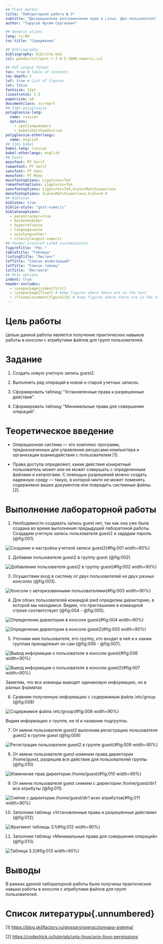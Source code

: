 ```yaml
---
## Front matter
title: "Лабораторная работа № 3"
subtitle: "Дискреционное разграничение прав в Linux. Два пользователя"
author: "Тарусов Артём Сергеевич"

## Generic otions
lang: ru-RU
toc-title: "Содержание"

## Bibliography
bibliography: bib/cite.bib
csl: pandoc/csl/gost-r-7-0-5-2008-numeric.csl

## Pdf output format
toc: true # Table of contents
toc-depth: 2
lof: true # List of figures
lot: false
fontsize: 12pt
linestretch: 1.5
papersize: a4
documentclass: scrreprt
## I18n polyglossia
polyglossia-lang:
  name: russian
  options:
	- spelling=modern
	- babelshorthands=true
polyglossia-otherlangs:
  name: english
## I18n babel
babel-lang: russian
babel-otherlangs: english
## Fonts
mainfont: PT Serif
romanfont: PT Serif
sansfont: PT Sans
monofont: PT Mono
mainfontoptions: Ligatures=TeX
romanfontoptions: Ligatures=TeX
sansfontoptions: Ligatures=TeX,Scale=MatchLowercase
monofontoptions: Scale=MatchLowercase,Scale=0.9
## Biblatex
biblatex: true
biblio-style: "gost-numeric"
biblatexoptions:
  - parentracker=true
  - backend=biber
  - hyperref=auto
  - language=auto
  - autolang=other*
  - citestyle=gost-numeric
## Pandoc-crossref LaTeX customization
figureTitle: "Рис."
tableTitle: "Таблица"
listingTitle: "Листинг"
lofTitle: "Список иллюстраций"
lotTitle: "Список таблиц"
lolTitle: "Листинги"
## Misc options
indent: true
header-includes:
  - \usepackage{indentfirst}
  - \usepackage{float} # keep figures where there are in the text
  - \floatplacement{figure}{H} # keep figures where there are in the text
---
```


# Цель работы

Целью данной работы является получение практических навыков работы в консоли с атрибутами файлов для групп пользователей.

# Задание

1. Создать новую учетную запись guest2.

2. Выполнить ряд операций в новой и старой учетных записях.

3. Сформировать таблицу "Установленные права и разрешенные действия".

4. Сформировать таблицу "Минимальные права для совершения операций".

# Теоретическое введение

- Операционная система — это комплекс программ, предназначенных для управления ресурсами компьютера и организации взаимодействия с пользователем [1].

- Права доступа определяют, какие действия конкретный пользователь может или не может совершать с определенным файлами и каталогами. С помощью разрешений можно создать надежную среду — такую, в которой никто не может поменять содержимое ваших документов или повредить системные файлы. [2].

# Выполнение лабораторной работы

1. Неободимости создавать запись guest нет, так как она уже была создана во время выполнения предыдущей лаборатоной работы. Создадим учетную запись пользователя guest2 и зададим пароль (@fig:001).

![Создание и настройка учетной записи guest2](image/screenshot_1.png){#fig:001 width=90%}

2. Добавим пользователя guest2 в группу guest (@fig:002).

![Добавление пользователя guest2 в группу guest](image/screenshot_2.png){#fig:002 width=90%}

3. Осуществим вход в систему от двух пользователей на двух разных консолях (@fig:003).

![Консоли с авторизованными пользователями](image/screenshot_3.png){#fig:003 width=90%}

4. Для обоих пользователей командой pwd определим директорию, в которой мы находимся. Видим, что приглашение в командной строке соответствует (@fig:004 - @fig:005).

![Определение директории в консоли guest](image/screenshot_4.png){#fig:004 width=90%}

![Определение директории в консоли guest2](image/screenshot_5.png){#fig:005 width=90%}

5. Уточним имя пользователя, его группу, кто входит в неё и к каким группам принадлежит он сам (@fig:006 - @fig:007).

![Вывод информации о пользователе в консоли guest](image/screenshot_6.png){#fig:006 width=90%}

![Вывод информации о пользователе в консоли guest2](image/screenshot_7.png){#fig:007 width=90%}

Заметим, что все команды выводят одинаковую информацию, но в разных форматах

6. Сравним полученную информацию с содержимым файла /etc/group (@fig:008)

![Содержимое файла /etc/group](image/screenshot_8.png){#fig:008 width=90%}

Видим информацию о группе, ее id и название подгруппы.

7. От имени пользователя guest2 выполним регистрацию пользователя guest2 в группе guest (@fig:009)

![Регистрация пользователя guest2 в группе guest](image/screenshot_9.png){#fig:009 width=90%}

8. От имени пользователя guest изменим права директории /home/guest, разрешив все действия для пользователей группы (@fig:010)

![Изменение прав директории /home/guest](image/screenshot_10.png){#fig:010 width=90%}

9. От имени пользователя guest снимем с директории /home/guest/dir1 все атрибуты (@fig:011)

![Снятие с директории /home/guest/dir1 всех атрибутов](image/screenshot_11.png){#fig:011 width=90%}

10. Заполним таблицу «Установленные права и разрешённые действия» (@fig:012).

![Фрагмент таблицы 3.1](image/screenshot_12.png){#fig:012 width=90%}

11. Заполним таблицу «Минимальные права для совершения операций» (@fig:013).

![Таблица 3.2](image/screenshot_13.png){#fig:013 width=90%}

# Выводы

В рамках данной лабораторной работы были получены практические навыки работы в консоли с атрибутами файлов для групп пользователей.

# Список литературы{.unnumbered}

[1] https://blog.skillfactory.ru/glossary/operaczionnaya-sistema/

[2] https://codechick.io/tutorials/unix-linux/unix-linux-permissions
